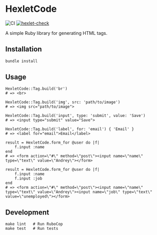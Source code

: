# HexletCode

![CI](https://github.com/AndPewka/rails-project-63/actions/workflows/ci.yml/badge.svg)
[![hexlet-check](https://github.com/AndPewka/rails-project-63/actions/workflows/hexlet-check.yml/badge.svg)](https://github.com/AndPewka/rails-project-63/actions)

A simple Ruby library for generating HTML tags.

## Installation

```bash
bundle install
```

## Usage

```
HexletCode::Tag.build('br')
# => <br>

HexletCode::Tag.build('img', src: 'path/to/image')
# => <img src="path/to/image">

HexletCode::Tag.build('input', type: 'submit', value: 'Save')
# => <input type="submit" value="Save">

HexletCode::Tag.build('label', for: 'email') { 'Email' }
# => <label for="email">Email</label>

result = HexletCode.form_for @user do |f|
    f.input :name
end
# => <form action=\"#\" method=\"post\"><input name=\"name\" type=\"text\" value=\"Andrey\"></form>

result = HexletCode.form_for @user do |f|
    f.input :name
    f.input :job
end
# => <form action=\"#\" method=\"post\"><input name=\"name\" type=\"text\" value=\"Andrey\"><input name=\"job\" type=\"text\" value=\"unemployed\"></form>

```

## Development
```
make lint   # Run RuboCop
make test   # Run tests
```